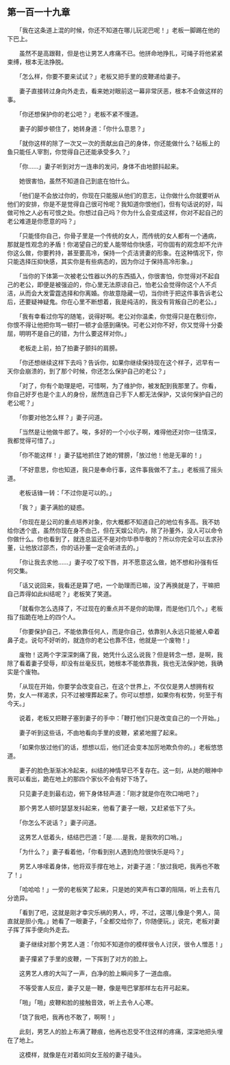 ## 第一百一十九章

　　「我在这条道上混的时候，你还不知道在哪儿玩泥巴呢！」老板一脚踢在他的下巴上。

　　虽然不是高跟鞋，但是也让男艺人疼痛不已。他拼命地挣扎，可绳子将他紧紧束缚，根本无法挣脱。

　　「怎么样，你要不要来试试？」老板又把手里的皮鞭递给妻子。

　　妻子直接转过身向外走去，看来她对眼前这一幕非常厌恶，根本不会做这样的事。

　　「你还想保护你的老公吧？」老板不紧不慢道。

　　妻子的脚步顿住了，她转身道：「你什么意思？」

　　「就你这样的除了一次又一次的贡献出自己的身体，你还能做什么？砧板上的鱼只能任人宰割，你觉得自己还能承受多久？」

　　「你……」妻子听到对方一连串的发问，身体不由地颤抖起来。

　　她很害怕，虽然不知道自己到底在怕什么。

　　「他们是不会放过你的，你现在只能服从他们的意志，让你做什么你就要听从他们的安排，你是不是觉得自己很可怜呢？我知道你恨他们，但有句话说的好，叫做可怜之人必有可恨之处。你想过自己吗？你为什么会变成这样，你对不起自己的老公难道是你愿意的吗？」

　　「只能怪你自己，你骨子里是一个传统的女人，而传统的女人都有一个通病，那就是性观念的矛盾！你渴望自己的爱人能带给你快感，可你固有的观念却不允许你这么做，你要矜持，甚至要高冷，保持一个贞洁贤妻的形象。在这种情况下，你只能选择压抑快感，其实你是有些病态的，因为你过于保持高冷形象。」

　　「当你的下体第一次被老公性器以外的东西插入，你很害怕，你觉得对不起自己的老公，即便是被强迫的，你心里无法原谅自己，怕老公会觉得你这个人不贞洁，从而会大发雷霆选择和你离婚。你故意隐藏一切，当你终于把这件事告诉老公后，还要疑神疑鬼。你在心里不断想着，我是纯洁的，我没有背叛自己的老公。」

　　「我有幸看过你写的随笔，说得好啊。老公对你温柔，你觉得只是在敷衍你，你恨不得让他把你骂一顿打一顿才会感到痛快。可老公对你不好，你又觉得十分委屈，明明不是自己的错，为什么要这样对你。」

　　老板走上前，拍了拍妻子颤抖的肩膀。

　　「你还想继续这样下去吗？告诉你，如果你继续保持现在这个样子，迟早有一天你会崩溃的，到了那个时候，你还怎么保护自己的老公？」

　　「对了，你有个助理是吧，可惜啊，为了维护你，被发配到我那里了。你看，你自己好歹也是个主人的身份，居然连自己手下人都无法保护，又谈何保护自己的老公呢？」

　　「你要对他怎么样？」妻子问道。

　　「当然是让他做牛郎了。唉，多好的一个小伙子啊，难得他还对你一往情深，我都觉得可惜了。」

　　「你不能这样！」妻子猛地抓住了她的臂膀，「放过他！他是无辜的！」

　　「不好意思，你也知道，我只是奉命行事，这件事我做不了主。」老板摇了摇头道。

　　老板话锋一转：「不过你是可以的。」

　　「我？」妻子满脸的疑惑。

　　「你现在是公司的重点培养对象，你大概都不知道自己的地位有多高。我不妨给你透个底，虽然你现在身不由己，但在天娱公司内，除了孙董外，没人可以命令你做什么。你也看到了，就连总监还不是对你毕恭毕敬的？所以你完全可以去求孙董，让他放过邵杰，你的话孙董一定会听进去的。」

　　「你让我去求他……」妻子咬了咬下唇，并不愿意这么做，她不想和孙强有任何交集。

　　「话又说回来，我看还是算了吧，一个助理而已嘛，没了再换就是了，干嘛把自己弄得如此纠结呢？」老板笑了笑道。

　　「就看你怎么选择了，不过现在的重点并不是你的助理，而是他们几个。」老板指了指跪在地上的四个人。

　　「你要保护自己，不能依靠任何人，而是你自己，依靠别人永远只能被人牵着鼻子走。说句不好听的，就连你的老公也靠不住，他就是一个废物！」

　　废物！这两个字深深刺痛了我，她凭什么这么说我？但是转念一想，是啊，我除了看着妻子受辱，却没有丝毫反抗，她根本不能依靠我，我也无法保护她，我确实是个废物。

　　「从现在开始，你要学会改变自己，在这个世界上，不仅仅是男人想拥有权势，女人一样渴求，只不过被埋葬起来了。你可以想想，如果你有权势，何至于有今天。」

　　说着，老板又把鞭子塞到妻子的手中：「鞭打他们只是改变自己的一个开始。」

　　妻子听到这些话，不由地看向手里的皮鞭，紧紧地握了起来。

　　「如果你放过他们的话，想想以后，他们还会变本加厉地欺负你的。」老板悠悠道。

　　妻子的脸色渐渐冰冷起来，纠结的神情早已不复存在。这一刻，从她的眼神中我可以看出，跪在地上的那四个家伙不会有好下场了。

　　只见妻子走到最右边，俯下身体轻声道：「刚才就是你在吹口哨吧？」

　　那个男艺人顿时瑟瑟发抖起来，他看了妻子一眼，又赶紧低下了头。

　　「你怎么不说话？」妻子问道。

　　这男艺人低着头，结结巴巴道：「是……是我，是我吹的口哨。」

　　「为什么？」妻子看着他，「你看到别人遇到危险很快乐是吗？」

　　男艺人哆嗦着身体，他将双手撑在地上，对妻子道：「放过我吧，我再也不敢了！」

　　「哈哈哈！」一旁的老板笑了起来，只是她的笑声有口罩的阻隔，听上去有几分诡异。

　　「看到了吧，这就是刚才幸灾乐祸的男人，哼，不过，这哪儿像是个男人，简直就是胆小鬼。」她看了一眼妻子，「全都交给你了，你随便玩。」说完，老板对妻子挥了挥手便向外走去。

　　妻子继续对那个男艺人道：「你知不知道你的模样很令人讨厌，很令人憎恶！」

　　妻子攥紧了手里的皮鞭，一下挥到了对方的脸上。

　　这男艺人疼的大叫了一声，白净的脸上瞬间多了一道血痕。

　　不等受害人反应，妻子又是一鞭，像是甩巴掌那样左右开弓起来。

　　「啪」「啪」皮鞭和脸的接触音效，听上去令人心寒。

　　「饶了我吧，我再也不敢了，啊啊！」

　　此刻，男艺人的脸上布满了鞭痕，他再也忍受不住这样的疼痛，深深地把头埋在了地上。

　　这模样，就像是在对着如同女王般的妻子磕头。

